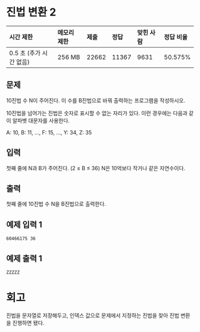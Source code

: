 # 진법 변환 2

| 시간 제한               | 메모리 제한 | 제출  | 정답  | 맞힌 사람 | 정답 비율 |
| :---------------------- | :---------- | :---- | :---- | :-------- | :-------- |
| 0.5 초 (추가 시간 없음) | 256 MB      | 22662 | 11367 | 9631      | 50.575%   |

## 문제

10진법 수 N이 주어진다. 이 수를 B진법으로 바꿔 출력하는 프로그램을 작성하시오.

10진법을 넘어가는 진법은 숫자로 표시할 수 없는 자리가 있다. 이런 경우에는 다음과 같이 알파벳 대문자를 사용한다.

A: 10, B: 11, ..., F: 15, ..., Y: 34, Z: 35

## 입력

첫째 줄에 N과 B가 주어진다. (2 ≤ B ≤ 36) N은 10억보다 작거나 같은 자연수이다.

## 출력

첫째 줄에 10진법 수 N을 B진법으로 출력한다.

## 예제 입력 1 

```
60466175 36
```

## 예제 출력 1 

```
ZZZZZ
```

# 회고

진법을 문자열로 저장해두고, 인덱스 값으로 문제에서 지정하는 진법을 찾아 진법 변환을 진행하면 됐다.